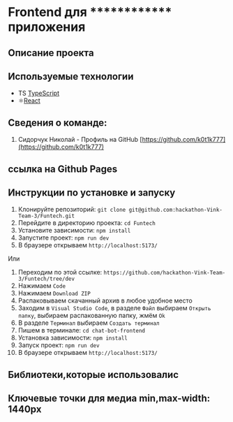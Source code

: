 # Frontend для ************ приложения

## Описание проекта



## Используемые технологии

- TS [TypeScript](https://www.typescriptlang.org/)
- ⚛️[React](https://ru.reactjs.org/)

## Сведения о команде:

1. Сидорчук Николай - Профиль на GitHub [https://github.com/k0t1k777](https://github.com/k0t1k777) 

## ссылка на Github Pages
<!-- [Ссылка: https://k0t1k777.github.io/HR_Space](https://k0t1k777.github.io/HR_Space) -->

## Инструкции по установке и запуску

1. Клонируйте репозиторий: `git clone git@github.com:hackathon-Vink-Team-3/Funtech.git`
2. Перейдите в директорию проекта: `cd Funtech`
3. Установите зависимости: `npm install`
4. Запустите проект: `npm run dev`
5. В браузере открываем `http://localhost:5173/`

Или

1. Переходим по этой ссылке: `https://github.com/hackathon-Vink-Team-3/Funtech/tree/dev`
2. Нажимаем `Code`
3. Нажимаем `Download ZIP`
4. Распаковываем скачанный архив в любое удобное место
5. Заходим в `Visual Studio Code`, в разделе `Файл` выбираем `Открыть папку`, выбираем распакованную папку, жмём `Ok`
6. В разделе `Терминал` выбираем `Создать терминал`
7. Пишем в терминале: `cd chat-bot-frontend`
8. Установка зависимости: `npm install`
9. Запуск проект: `npm run dev`
10. В браузере открываем `http://localhost:5173/`

## Библиотеки,которые использовалис

<!-- 1. @hookform/resolvers -->
<!-- 2. yup -->

## Ключевые точки для медиа min,max-width: 1440px
<!-- ![alt text](./src/assets/image.png)
![alt text](./src/assets/image-1.png)
![alt text](./src/assets/image-2.png)
![alt text](./src/assets/image-3.png)
![alt text](./src/assets/image-4.png)
![alt text](./src/assets/image-5.png)
![alt text](./src/assets/image-6.png) -->
